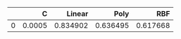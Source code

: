 |    |      C |   Linear |     Poly |      RBF |
|---:|-------:|---------:|---------:|---------:|
|  0 | 0.0005 | 0.834902 | 0.636495 | 0.617668 |